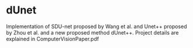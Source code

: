 # dUnet
Implementation of SDU-net proposed by Wang et al. and Unet++ proposed by Zhou et al. and a new proposed method dUnet++. Project details are explained in ComputerVisionPaper.pdf
